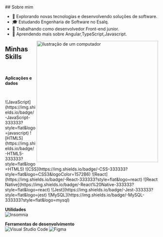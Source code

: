 <p align="left"> 
## Sobre mim

- 🤔 Explorando novas tecnologias e desenvolvendo soluções de software.
- 🎓 Estudando Engenharia de Software no Esalq.
- 💼 Trabalhando como desenvolvedor Front-end junior.
- 🌱 Aprendendo mais sobre Angular,TypeScript,Javascript.
</p>



<img src="https://raw.githubusercontent.com/MicaelliMedeiros/micaellimedeiros/master/image/computer-illustration.png" alt="ilustração de um computador" min-width="400px" max-width="400px" width="400px" align="right">

## Minhas Skills

<br/>

**Aplicações e dados**

<br/>
<p align="left"> 
![JavaScript](https://img.shields.io/badge/-JavaScript-333333?style=flat&logo=javascript)
![HTML5](https://img.shields.io/badge/-HTML5-333333?style=flat&logo=HTML5)
![CSS](https://img.shields.io/badge/-CSS-333333?style=flat&logo=CSS3&logoColor=1572B6)
![React](https://img.shields.io/badge/-React-333333?style=flat&logo=react)
![React Native](https://img.shields.io/badge/-React%20Native-333333?style=flat&logo=react)
![Jest](https://img.shields.io/badge/-Jest-333333?style=flat&logo=jest)
![MySQL](https://img.shields.io/badge/-MySQL-333333?style=flat&logo=mysql)
</p>

**Utilidades**
<br/>
![Insomnia](https://img.shields.io/badge/-Insomnia-333333?style=flat&logo=insomnia)

**Ferramentas de desenvolvimento**
<br/>
![Visual Studio Code](https://img.shields.io/badge/-Visual%20Studio%20Code-333333?style=flat&logo=visual-studio-code&logoColor=007ACC)
![Figma](https://img.shields.io/badge/-Figma-333333?style=flat&logo=figma&logoColor=007ACC)
<br/>
